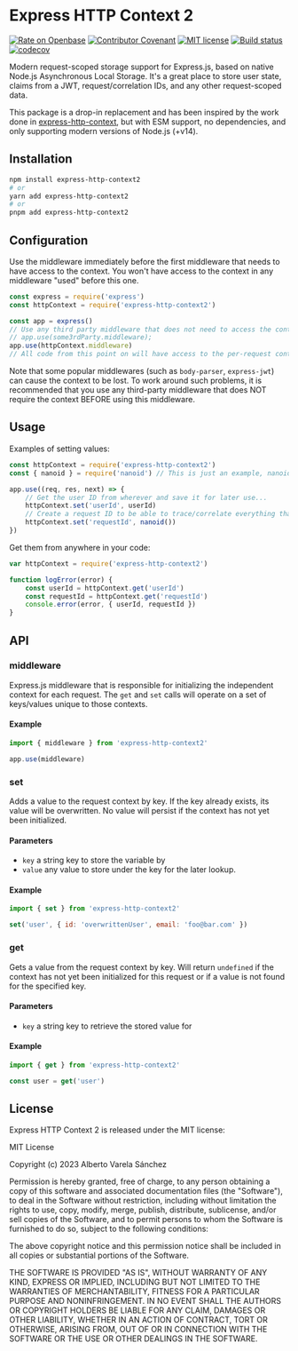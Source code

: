 # Express HTTP Context 2

[![Rate on Openbase](https://badges.openbase.com/js/rating/express-http-context2.svg)](https://openbase.com/js/express-http-context2?utm_source=embedded&utm_medium=badge&utm_campaign=rate-badge)
[![Contributor Covenant](https://img.shields.io/badge/Contributor%20Covenant-2.0-4baaaa.svg)](./CODE_OF_CONDUCT.md)
[![MIT license](https://img.shields.io/npm/l/express-http-context2)](./LICENSE)
[![Build status](https://github.com/artberri/express-http-context2/actions/workflows/qa.yml/badge.svg)](https://github.com/artberri/express-http-context2/actions/workflows/qa.yml)
[![codecov](https://codecov.io/gh/artberri/express-http-context2/branch/main/graph/badge.svg?token=VSIC7EAX0Y)](https://codecov.io/gh/artberri/express-http-context2)

Modern request-scoped storage support for Express.js, based on native Node.js Asynchronous Local Storage. It's a great place to store user state, claims from a JWT, request/correlation IDs, and any other request-scoped data.

This package is a drop-in replacement and has been inspired by the work done in [express-http-context](https://github.com/skonves/express-http-context), but with ESM support, no dependencies, and only supporting modern versions of Node.js (+v14).

## Installation

```bash
npm install express-http-context2
# or
yarn add express-http-context2
# or
pnpm add express-http-context2
```

## Configuration

Use the middleware immediately before the first middleware that needs to have access to the context. You won't have access to the context in any middleware "used" before this one.

```js
const express = require('express')
const httpContext = require('express-http-context2')

const app = express()
// Use any third party middleware that does not need to access the context here, e.g.
// app.use(some3rdParty.middleware);
app.use(httpContext.middleware)
// All code from this point on will have access to the per-request context
```

Note that some popular middlewares (such as `body-parser`, `express-jwt`) can cause the context to be lost. To work around such problems, it is recommended that you use any third-party middleware that does NOT require the context BEFORE using this middleware.

## Usage

Examples of setting values:

```js
const httpContext = require('express-http-context2')
const { nanoid } = require('nanoid') // This is just an example, nanoid is not included in this lib

app.use((req, res, next) => {
	// Get the user ID from wherever and save it for later use...
	httpContext.set('userId', userId)
	// Create a request ID to be able to trace/correlate everything that happens within the same request
	httpContext.set('requestId', nanoid())
})
```

Get them from anywhere in your code:

```js
var httpContext = require('express-http-context2')

function logError(error) {
	const userId = httpContext.get('userId')
	const requestId = httpContext.get('requestId')
	console.error(error, { userId, requestId })
}
```

## API

### middleware

Express.js middleware that is responsible for initializing the independent context for each request. The `get` and `set` calls will operate on a set of keys/values unique to those contexts.

#### Example

```js
import { middleware } from 'express-http-context2'

app.use(middleware)
```

### set

Adds a value to the request context by key.
If the key already exists, its value will be overwritten.
No value will persist if the context has not yet been initialized.

#### Parameters

- `key` a string key to store the variable by
- `value` any value to store under the key for the later lookup.

#### Example

```js
import { set } from 'express-http-context2'

set('user', { id: 'overwrittenUser', email: 'foo@bar.com' })
```

### get

Gets a value from the request context by key.
Will return `undefined` if the context has not yet been initialized for this request or if a value is not found for the specified key.

#### Parameters

- `key` a string key to retrieve the stored value for

#### Example

```js
import { get } from 'express-http-context2'

const user = get('user')
```

## License

Express HTTP Context 2 is released under the MIT license:

MIT License

Copyright (c) 2023 Alberto Varela Sánchez

Permission is hereby granted, free of charge, to any person obtaining a copy
of this software and associated documentation files (the "Software"), to deal
in the Software without restriction, including without limitation the rights
to use, copy, modify, merge, publish, distribute, sublicense, and/or sell
copies of the Software, and to permit persons to whom the Software is
furnished to do so, subject to the following conditions:

The above copyright notice and this permission notice shall be included in all
copies or substantial portions of the Software.

THE SOFTWARE IS PROVIDED "AS IS", WITHOUT WARRANTY OF ANY KIND, EXPRESS OR
IMPLIED, INCLUDING BUT NOT LIMITED TO THE WARRANTIES OF MERCHANTABILITY,
FITNESS FOR A PARTICULAR PURPOSE AND NONINFRINGEMENT. IN NO EVENT SHALL THE
AUTHORS OR COPYRIGHT HOLDERS BE LIABLE FOR ANY CLAIM, DAMAGES OR OTHER
LIABILITY, WHETHER IN AN ACTION OF CONTRACT, TORT OR OTHERWISE, ARISING FROM,
OUT OF OR IN CONNECTION WITH THE SOFTWARE OR THE USE OR OTHER DEALINGS IN THE
SOFTWARE.
